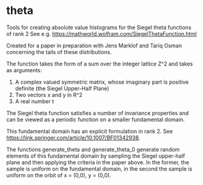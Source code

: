 # theta

Tools for creating absolute value histograms for the Siegel theta functions of rank 2
See e.g. https://mathworld.wolfram.com/SiegelThetaFunction.html

Created for a paper in preparation with Jens Marklof and Tariq Osman concerning the tails of these distributions.

The function takes the form of a sum over the integer lattice Z^2 and takes as arguments:
1) A complex valued symmetric matrix, whose imaginary part is positive definite (the Siegel Upper-Half Plane)
2) Two vectors x and y in R^2
3) A real number t

The Siegel theta function satisfies a number of invariance properties and can be viewed as a periodic function on a smaller fundamental domain.

This fundamental domain has an explicit formulation in rank 2. See https://link.springer.com/article/10.1007/BF01342938.

The functions generate_theta and generate_theta_0 generate random elements of this fundamental domain by sampling the Siegel upper-half plane and then applying the criteria in the paper above.
In the former, the sample is uniform on the fundamental domain, in the second the sample is uniform on the orbit of x = (0,0), y = (0,0).
